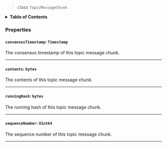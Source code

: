 > class `TopicMessageChunk`

<details>
<summary><b>Table of Contents</b></summary>

| Item | Java | JavaScript | Go
| - | - | - | - |
| [`consensusTimestamp`](#consensustimestamp-timestamp) | ✅ | ✅ | ✅
| [`contents`](#contents-bytes) | ✅ | ✅ | ✅
| [`runningHash`](#runninghash-bytes) | ✅ | ✅ | ✅
| [`sequenceNumber`](#sequencenumber-uint64) | ✅ | ✅ | ✅

</details>

### Properties

#### `consensusTimestamp`: `Timestamp`

The consensus timestamp of this topic message chunk.

---

#### `contents`: `bytes`

The contents of this topic message chunk.

---

#### `runningHash`: `bytes`

The running hash of this topic message chunk.

---

#### `sequenceNumber`: `Uint64`

The sequence number of this topic message chunk.

---
